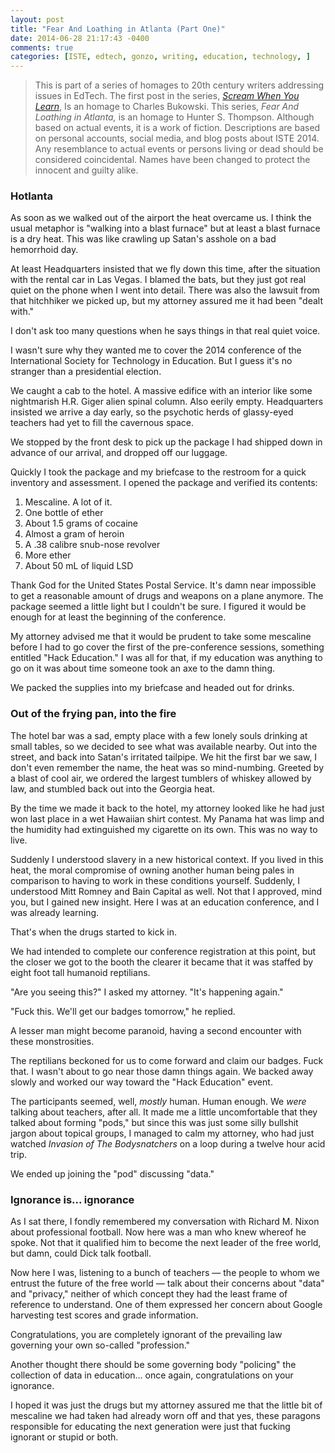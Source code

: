 ```yaml
---
layout: post
title: "Fear And Loathing in Atlanta (Part One)"
date: 2014-06-28 21:17:43 -0400
comments: true
categories: [ISTE, edtech, gonzo, writing, education, technology, ]
---
```


> This is part of a series of homages to 20th century writers addressing issues
> in EdTech. The first post in the series,
> [_Scream When You Learn_](http://decomplecting.org/blog/2014/03/11/scream-when-you-learn/),
> Is an homage to Charles Bukowski. This series, _Fear And Loathing in Atlanta,_
> is an homage to Hunter S. Thompson. Although based on actual events, it is a
> work of fiction. Descriptions are based on personal accounts, social media,
> and blog posts about ISTE 2014. Any resemblance to actual events or persons
> living or dead should be considered coincidental. Names have been changed to
> protect the innocent and guilty alike.

### Hotlanta

As soon as we walked out of the airport the heat overcame us. I think the usual
metaphor is "walking into a blast furnace" but at least a blast furnace is a dry
heat. This was like crawling up Satan's asshole on a bad hemorrhoid day.

At least Headquarters insisted that we fly down this time, after the situation
with the rental car in Las Vegas. I blamed the bats, but they just got real
quiet on the phone when I went into detail. There was also the lawsuit from that
hitchhiker we picked up, but my attorney assured me it had been "dealt with."

I don't ask too many questions when he says things in that real quiet voice.

I wasn't sure why they wanted me to cover the 2014 conference of the International
Society for Technology in Education. But I guess it's no stranger than a
presidential election.

We caught a cab to the hotel. A massive edifice with an interior like some
nightmarish H.R. Giger alien spinal column. Also eerily empty. Headquarters
insisted we arrive a day early, so the psychotic herds of glassy-eyed teachers
had yet to fill the cavernous space.

We stopped by the front desk to pick up the package I had shipped down in
advance of our arrival, and dropped off our luggage.

Quickly I took the package and my briefcase to the restroom for a quick inventory
and assessment. I opened the package and verified its contents:

1. Mescaline. A lot of it.
2. One bottle of ether
3. About 1.5 grams of cocaine
4. Almost a gram of heroin
5. A .38 calibre snub-nose revolver
6. More ether
7. About 50 mL of liquid LSD

Thank God for the United States Postal Service. It's damn near impossible to get
a reasonable amount of drugs and weapons on a plane anymore. The package seemed
a little light but I couldn't be sure. I figured it would be enough for at least
the beginning of the conference.

My attorney advised me that it would be prudent to take some mescaline before I
had to go cover the first of the pre-conference sessions, something entitled
"Hack Education." I was all for that, if my education was anything to go on it
was about time someone took an axe to the damn thing.

We packed the supplies into my briefcase and headed out for drinks.

### Out of the frying pan, into the fire

The hotel bar was a sad, empty place with a few lonely souls drinking at small
tables, so we decided to see what was available nearby. Out into the street, and
back into Satan's irritated tailpipe. We hit the first bar we saw, I don't even
remember the name, the heat was so mind-numbing. Greeted by a blast of cool air,
we ordered the largest tumblers of whiskey allowed by law, and stumbled back out
into the Georgia heat.

By the time we made it back to the hotel, my attorney looked like he had just
won last place in a wet Hawaiian shirt contest. My Panama hat was limp and the
humidity had extinguished my cigarette on its own. This was no way to live.

Suddenly I understood slavery in a new historical context. If you lived in this heat, the
moral compromise of owning another human being pales in comparison to having to
work in these conditions yourself. Suddenly, I understood Mitt Romney and Bain
Capital as well. Not that I approved, mind you, but I gained new insight. Here
I was at an education conference, and I was already learning.

That's when the drugs started to kick in.

We had intended to complete our conference registration at this point, but the
closer we got to the booth the clearer it became that it was staffed by eight
foot tall humanoid reptilians.

"Are you seeing this?" I asked my attorney. "It's happening again."

"Fuck this. We'll get our badges tomorrow," he replied.

A lesser man might become paranoid, having a second encounter with these
monstrosities.

The reptilians beckoned for us to come forward and claim our badges. Fuck that.
I wasn't about to go near those damn things again. We backed away slowly and
worked our way toward the "Hack Education" event.

The participants seemed, well, _mostly_ human. Human enough. We _were_ talking
about teachers, after all. It made me a little uncomfortable that they talked
about forming "pods," but since this was just some silly bullshit jargon about
topical groups, I managed to calm my attorney, who had just watched
_Invasion of The Bodysnatchers_ on a loop during a twelve hour acid trip.

We ended up joining the "pod" discussing "data."

### Ignorance is... ignorance

As I sat there, I fondly remembered my conversation with Richard M. Nixon about
professional football. Now here was a man who knew whereof he spoke. Not that it
qualified him to become the next leader of the free world, but damn, could Dick
talk football.

Now here I was, listening to a bunch of teachers &mdash; the people to whom we
entrust the future of the free world &mdash; talk about their concerns about
"data" and "privacy," neither of which concept they had the least frame of
reference to understand. One of them expressed her concern about Google harvesting
test scores and grade information.

Congratulations, you are completely ignorant of the prevailing law governing
your own so-called "profession."

Another thought there should be some governing body "policing" the collection of
data in education... once again, congratulations on your ignorance.

I hoped it was just the drugs but my attorney assured me that the little bit of
mescaline we had taken had already worn off and that yes, these paragons
responsible for educating the next generation were just that fucking ignorant
or stupid or both.
